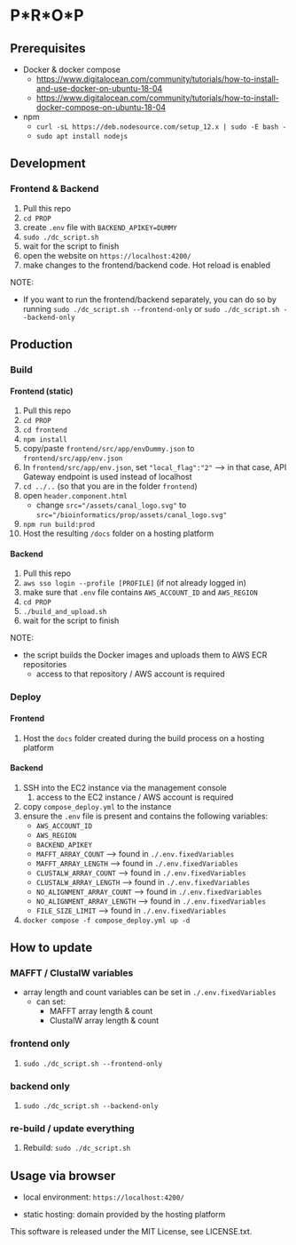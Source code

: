 # P\*R\*O\*P

## Prerequisites

- Docker & docker compose
  - https://www.digitalocean.com/community/tutorials/how-to-install-and-use-docker-on-ubuntu-18-04
  - https://www.digitalocean.com/community/tutorials/how-to-install-docker-compose-on-ubuntu-18-04
- npm
  - `curl -sL https://deb.nodesource.com/setup_12.x | sudo -E bash -`
  - `sudo apt install nodejs`

## Development 
### Frontend & Backend

1. Pull this repo
2. `cd PROP`
3. create `.env` file with `BACKEND_APIKEY=DUMMY`
4. `sudo ./dc_script.sh`
5. wait for the script to finish
6. open the website on `https://localhost:4200/`
7. make changes to the frontend/backend code. Hot reload is enabled

NOTE:
- If you want to run the frontend/backend separately, you can do so by running `sudo ./dc_script.sh --frontend-only` or `sudo ./dc_script.sh --backend-only`

## Production
### Build
#### Frontend (static)

1. Pull this repo
2. `cd PROP`
3. `cd frontend`
4. `npm install`
5. copy/paste `frontend/src/app/envDummy.json` to `frontend/src/app/env.json`
6. In `frontend/src/app/env.json`, set `"local_flag":"2"` --> in that case, API Gateway endpoint is used instead of localhost
7. `cd ../..` (so that you are in the folder `frontend`)
8. open `header.component.html`
   - change `src="/assets/canal_logo.svg"` to `src="/bioinformatics/prop/assets/canal_logo.svg"`
9. `npm run build:prod`
10. Host the resulting `/docs` folder on a hosting platform

#### Backend

1. Pull this repo
2. `aws sso login --profile [PROFILE]` (if not already logged in)
3. make sure that `.env` file contains `AWS_ACCOUNT_ID` and `AWS_REGION`
4. `cd PROP`
5. `./build_and_upload.sh`
6. wait for the script to finish

NOTE:
- the script builds the Docker images and uploads them to AWS ECR repositories
  - access to that repository / AWS account is required


### Deploy
#### Frontend

1. Host the `docs` folder created during the build process on a hosting platform

#### Backend

1. SSH into the EC2 instance via the management console
   1. access to the EC2 instance / AWS account is required
2. copy `compose_deploy.yml` to the instance
3. ensure the `.env` file is present and contains the following variables:
   - `AWS_ACCOUNT_ID`
   - `AWS_REGION`
   - `BACKEND_APIKEY`
   - `MAFFT_ARRAY_COUNT` --> found in `./.env.fixedVariables`
   - `MAFFT_ARRAY_LENGTH` --> found in `./.env.fixedVariables`
   - `CLUSTALW_ARRAY_COUNT` --> found in `./.env.fixedVariables`
   - `CLUSTALW_ARRAY_LENGTH` --> found in `./.env.fixedVariables`
   - `NO_ALIGNMENT_ARRAY_COUNT` --> found in `./.env.fixedVariables`
   - `NO_ALIGNMENT_ARRAY_LENGTH` --> found in `./.env.fixedVariables`
   - `FILE_SIZE_LIMIT` --> found in `./.env.fixedVariables`
4. `docker compose -f compose_deploy.yml up -d`

## How to update 
### MAFFT / ClustalW variables
- array length and count variables can be set in `./.env.fixedVariables`
  - can set:
    - MAFFT array length & count
    - ClustalW array length & count
### frontend only
1. `sudo ./dc_script.sh --frontend-only`

### backend only
1. `sudo ./dc_script.sh --backend-only`

### re-build / update everything 
1. Rebuild: `sudo ./dc_script.sh`

## Usage via browser

- local environment: `https://localhost:4200/`

- static hosting: domain provided by the hosting platform


This software is released under the MIT License, see LICENSE.txt.
